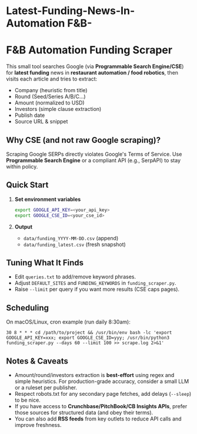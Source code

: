 # Latest-Funding-News-In-Automation F&B-
# F&B Automation Funding Scraper

This small tool searches Google (via **Programmable Search Engine/CSE**) for **latest funding** news in **restaurant automation / food robotics**, then visits each article and tries to extract:
- Company (heuristic from title)
- Round (Seed/Series A/B/C...)
- Amount (normalized to USD)
- Investors (simple clause extraction)
- Publish date
- Source URL & snippet

## Why CSE (and not raw Google scraping)?
Scraping Google SERPs directly violates Google's Terms of Service. Use **Programmable Search Engine** or a compliant API (e.g., SerpAPI) to stay within policy.

## Quick Start

1. **Set environment variables**
   ```bash
   export GOOGLE_API_KEY=<your_api_key>
   export GOOGLE_CSE_ID=<your_cse_id>
   ```

2. **Output**
   - `data/funding_YYYY-MM-DD.csv` (append)
   - `data/funding_latest.csv` (fresh snapshot)

## Tuning What It Finds
- Edit `queries.txt` to add/remove keyword phrases.
- Adjust `DEFAULT_SITES` and `FUNDING_KEYWORDS` in `funding_scraper.py`.
- Raise `--limit` per query if you want more results (CSE caps pages).

## Scheduling
On macOS/Linux, cron example (run daily 8:30am):
```
30 8 * * * cd /path/to/project && /usr/bin/env bash -lc 'export GOOGLE_API_KEY=xxx; export GOOGLE_CSE_ID=yyy; /usr/bin/python3 funding_scraper.py --days 60 --limit 100 >> scrape.log 2>&1'
```

## Notes & Caveats
- Amount/round/investors extraction is **best-effort** using regex and simple heuristics. For production-grade accuracy, consider a small LLM or a ruleset per publisher.
- Respect robots.txt for any secondary page fetches, add delays (`--sleep`) to be nice.
- If you have access to **Crunchbase/PitchBook/CB Insights APIs**, prefer those sources for structured data (and obey their terms).
- You can also add **RSS feeds** from key outlets to reduce API calls and improve freshness.
